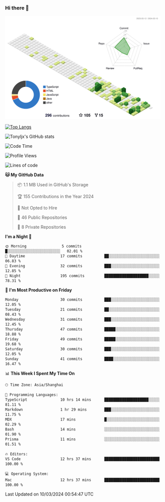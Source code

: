 ### Hi there 👋

![](./profile-3d-contrib/profile-green-animate.svg)

 

[![Top Langs](https://github-readme-stats.vercel.app/api/top-langs/?username=tonyljx)](https://github.com/anuraghazra/github-readme-stats)

![Tonyljx's GitHub stats](https://github-readme-stats.vercel.app/api?username=tonyljx&theme=default&show_icons=true)

 

<!--START_SECTION:waka-->
![Code Time](http://img.shields.io/badge/Code%20Time-201%20hrs%2038%20mins-blue)

![Profile Views](http://img.shields.io/badge/Profile%20Views-9-blue)

![Lines of code](https://img.shields.io/badge/From%20Hello%20World%20I%27ve%20Written-306.6%20thousand%20lines%20of%20code-blue)

**🐱 My GitHub Data** 

> 📦 1.1 MB Used in GitHub's Storage 
 > 
> 🏆 155 Contributions in the Year 2024
 > 
> 🚫 Not Opted to Hire
 > 
> 📜 46 Public Repositories 
 > 
> 🔑 8 Private Repositories 
 > 
**I'm a Night 🦉** 

```text
🌞 Morning                5 commits           █░░░░░░░░░░░░░░░░░░░░░░░░   02.01 % 
🌆 Daytime                17 commits          ██░░░░░░░░░░░░░░░░░░░░░░░   06.83 % 
🌃 Evening                32 commits          ███░░░░░░░░░░░░░░░░░░░░░░   12.85 % 
🌙 Night                  195 commits         ████████████████████░░░░░   78.31 % 
```
📅 **I'm Most Productive on Friday** 

```text
Monday                   30 commits          ███░░░░░░░░░░░░░░░░░░░░░░   12.05 % 
Tuesday                  21 commits          ██░░░░░░░░░░░░░░░░░░░░░░░   08.43 % 
Wednesday                31 commits          ███░░░░░░░░░░░░░░░░░░░░░░   12.45 % 
Thursday                 47 commits          █████░░░░░░░░░░░░░░░░░░░░   18.88 % 
Friday                   49 commits          █████░░░░░░░░░░░░░░░░░░░░   19.68 % 
Saturday                 30 commits          ███░░░░░░░░░░░░░░░░░░░░░░   12.05 % 
Sunday                   41 commits          ████░░░░░░░░░░░░░░░░░░░░░   16.47 % 
```


📊 **This Week I Spent My Time On** 

```text
🕑︎ Time Zone: Asia/Shanghai

💬 Programming Languages: 
TypeScript               10 hrs 14 mins      ████████████████████░░░░░   81.11 % 
Markdown                 1 hr 29 mins        ███░░░░░░░░░░░░░░░░░░░░░░   11.75 % 
MDX                      17 mins             █░░░░░░░░░░░░░░░░░░░░░░░░   02.29 % 
Bash                     14 mins             ░░░░░░░░░░░░░░░░░░░░░░░░░   01.90 % 
Prisma                   11 mins             ░░░░░░░░░░░░░░░░░░░░░░░░░   01.51 % 

🔥 Editors: 
VS Code                  12 hrs 37 mins      █████████████████████████   100.00 % 

💻 Operating System: 
Mac                      12 hrs 37 mins      █████████████████████████   100.00 % 
```


 Last Updated on 10/03/2024 00:54:47 UTC
<!--END_SECTION:waka-->
